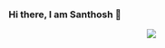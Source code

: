 ### Hi there, I am Santhosh 👋

<p align="center"><img src="https://profile-counter.glitch.me/santhoshse7en/count.svg"/></p>

<!--
**santhoshse7en/santhoshse7en** is a ✨ _special_ ✨ repository because its `README.md` (this file) appears on your GitHub profile.

Here are some ideas to get you started:

- 🔭 I’m currently working on independent research. 
- 🌱 I’m currently learning scraping
- 👯 I’m looking to collaborate on open source projects
- 🤔 I’m looking for help with being more productive during the pandemic.
- 💬 Ask me about the intersection of technology
- 📫 How to reach me: [santhoshse7en@gamil.com](mailto:santhoshse7en@gamil.com)
- 😄 Pronouns: he/him
- ⚡ Fun fact: I am really into trekking & Skydiving

<br/>

<p align="center"><img align="center" src="https://github-readme-stats.vercel.app/api?username=santhoshse7en&show_icons=true&theme=dracula" /></p>
